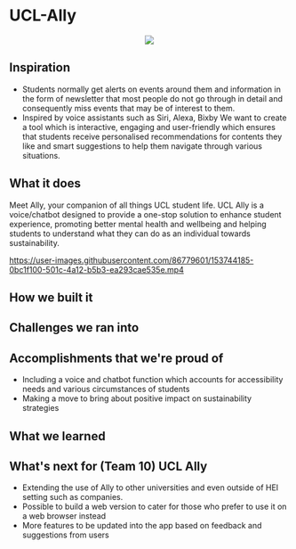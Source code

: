 # UCL-Ally
<p align="center">
  <img src="https://user-images.githubusercontent.com/86779601/153743913-cdcc3eeb-b6c3-450e-a775-afcc1252b3e6.png">
</p>

## Inspiration
- Students normally get alerts on events around them and information in the form of newsletter that most people do not go through in detail and consequently miss events that may be of interest to them.
- Inspired by voice assistants such as Siri, Alexa, Bixby We want to create a tool which is interactive, engaging and user-friendly which ensures that students receive personalised recommendations for contents they like and smart suggestions to help them navigate through various situations.

## What it does
Meet Ally, your companion of all things UCL student life. 
UCL Ally is a voice/chatbot designed to provide a one-stop solution to enhance student experience, promoting better mental health and wellbeing and helping students to understand what they can do as an individual towards sustainability.



https://user-images.githubusercontent.com/86779601/153744185-0bc1f100-501c-4a12-b5b3-ea293cae535e.mp4



## How we built it

## Challenges we ran into

## Accomplishments that we're proud of
- Including a voice and chatbot function which accounts for accessibility needs and various circumstances of students
- Making a move to bring about positive impact on sustainability strategies

## What we learned

## What's next for (Team 10) UCL Ally
- Extending the use of Ally to other universities and even outside of HEI setting such as companies.
- Possible to build a web version to cater for those who prefer to use it on a web browser instead
- More features to be updated into the app based on feedback and suggestions from users




